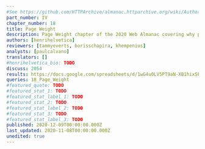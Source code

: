 ```yaml
---
#See https://github.com/HTTPArchive/almanac.httparchive.org/wiki/Authors'-Guide#metadata-to-add-at-the-top-of-your-chapters
part_number: IV
chapter_number: 18
title: Page Weight
description: Page Weight chapter of the 2020 Web Almanac covering why page weight matters, bandwidth, complex pages, page weight over time, page requests, and file formats.
authors: [henrihelvetica]
reviewers: [tammyeverts, borisschapira, khempenius]
analysts: [paulcalvano]
translators: []
#henrihelvetica_bio: TODO
discuss: 2054
results: https://docs.google.com/spreadsheets/d/1wG4u0LV5PT9aN-XB1hixSFtI8KIDARTOCX0sp7ZT3h0/
queries: 18_Page_Weight
#featured_quote: TODO
#featured_stat_1: TODO
#featured_stat_label_1: TODO
#featured_stat_2: TODO
#featured_stat_label_2: TODO
#featured_stat_3: TODO
#featured_stat_label_3: TODO
published: 2020-12-09T00:00:00.000Z
last_updated: 2020-11-08T00:00:00.000Z
unedited: true
---
```

